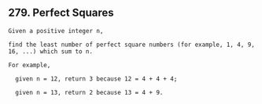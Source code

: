## 279\. Perfect Squares

    Given a positive integer n, 

    find the least number of perfect square numbers (for example, 1, 4, 9, 16, ...) which sum to n.

    For example, 

      given n = 12, return 3 because 12 = 4 + 4 + 4; 

      given n = 13, return 2 because 13 = 4 + 9.
